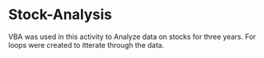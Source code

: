 # Stock-Analysis
VBA was used in this activity to Analyze data on stocks for three years.  For loops were created to itterate through the data.
